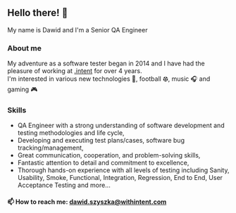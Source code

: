 ## Hello there! 👋
My name is Dawid and I'm a Senior QA Engineer
### About me
My adventure as a software tester began in 2014 and I have had the pleasure of working at [.intent](https://withintent.com/) for over 4 years.  
I'm interested in various new technologies 🦾, football ⚽︎, music 🎧 and gaming 🎮

### Skills
- QA Engineer with a strong understanding of software development and testing methodologies and life cycle,
- Developing and executing test plans/cases, software bug tracking/management,
- Great communication, cooperation, and problem-solving skills,
- Fantastic attention to detail and commitment to excellence,
- Thorough hands-on experience with all levels of testing including Sanity, Usability, Smoke, Functional, Integration, Regression, End to End, User Acceptance Testing and more...

#### 📫 How to reach me: dawid.szyszka@withintent.com

<!--
**dszyszka/dszyszka** is a ✨ _special_ ✨ repository because its `README.md` (this file) appears on your GitHub profile.

Here are some ideas to get you started:

- 🔭 I’m currently working on ...
- 🌱 I’m currently learning ...
- 👯 I’m looking to collaborate on ...
- 🤔 I’m looking for help with ...
- 💬 Ask me about ...
- 📫 How to reach me: ...
- 😄 Pronouns: ...
- ⚡ Fun fact: ...
-->
